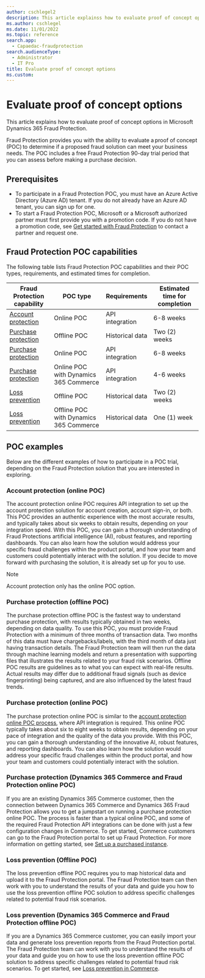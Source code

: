 ```yaml
---
author: cschlegel2
description: This article explainss how to evaluate proof of concept options in Microsoft Dynamics 365 Fraud Protection.
ms.author: cschlegel
ms.date: 11/01/2022
ms.topic: reference
search.app: 
  - Capaedac-fraudprotection
search.audienceType:
  - Administrator
  - IT Pro
title: Evaluate proof of concept options 
ms.custom:
---
```


# Evaluate proof of concept options 

This article explains how to evaluate proof of concept options in Microsoft Dynamics 365 Fraud Protection.

Fraud Protection provides you with the ability to evaluate a proof of concept (POC) to determine if a proposed fraud solution can meet your business needs. The POC includes a free Fraud Protection 90-day trial period that you can assess before making a purchase decision.  

## Prerequisites

- To participate in a Fraud Protection POC, you must have an Azure Active Directory (Azure AD) tenant. If you do not already have an Azure AD tenant, you can sign up for one.  
- To start a Fraud Protection POC, Microsoft or a Microsoft authorized partner must first provide you with a promotion code. If you do not have a promotion code, see [Get started with Fraud Protection](https://dynamics.microsoft.com/get-started/?appname=fraudprotection) to contact a partner and request one.

## Fraud Protection POC capabilities 

The following table lists Fraud Protection POC capabilities and their POC types, requirements, and estimated times for completion.

| Fraud Protection capability | POC type | Requirements  | Estimated time for completion |
| ------------- |-------------| -----| ------ |
| [Account protection](#account-protection-online-poc) | Online POC | API integration | 6-8 weeks |
| [Purchase protection](#purchase-protection-offline-poc) | Offline POC | Historical data | Two (2) weeks |
| [Purchase protection](#purchase-protection-online-poc) | Online POC | API integration | 6-8 weeks |
| [Purchase protection](#purchase-protection-dynamics-365-commerce-and-fraud-protection-online-poc) | Online POC with Dynamics 365 Commerce | API integration | 4-6 weeks |
| [Loss prevention](#loss-prevention-offline-poc) | Offline POC | Historical data | Two (2) weeks |
| [Loss prevention](#loss-prevention-dynamics-365-commerce-and-fraud-protection-offline-poc) | Offline POC with Dynamics 365 Commerce | Historical data | One (1) week |

<!--![Representation of available POC options](media/poc-options-image.png)-->

## POC examples 

Below are the different examples of how to participate in a POC trial, depending on the Fraud Protection solution that you are interested in exploring.

### Account protection (online POC)

The account protection online POC requires API integration to set up the account protection solution for account creation, account sign-in, or both. This POC provides an authentic experience with the most accurate results, and typically takes about six weeks to obtain results, depending on your integration speed. With this POC, you can gain a thorough understanding of Fraud Protections artificial intelligence (AI), robust features, and reporting dashboards. You can also learn how the solution would address your specific fraud challenges within the product portal, and how your team and customers could potentially interact with the solution. If you decide to move forward with purchasing the solution, it is already set up for you to use. 

> [!NOTE]
> Account protection only has the online POC option.  

### Purchase protection (offline POC)

The purchase protection offline POC is the fastest way to understand purchase protection, with results typically obtained in two weeks, depending on data quality. To use this POC, you must provide Fraud Protection with a minimum of three months of transaction data. Two months of this data must have chargebacks/labels, with the third month of data just having transaction details. The Fraud Protection team will then run the data through machine learning models and return a presentation with supporting files that illustrates the results related to your fraud risk scenarios. Offline POC results are guidelines as to what you can expect with real-life results. Actual results may differ due to additional fraud signals (such as device fingerprinting) being captured, and are also influenced by the latest fraud trends. 

### Purchase protection (online POC)

The purchase protection online POC is similar to the [account protection online POC process](#account-protection-online-poc), where API integration is required. This online POC typically takes about six to eight weeks to obtain results, depending on your pace of integration and the quality of the data you provide. With this POC, you can gain a thorough understanding of the innovative AI, robust features, and reporting dashboards. You can also learn how the solution would address your specific fraud challenges within the product portal, and how your team and customers could potentially interact with the solution. 

### Purchase protection (Dynamics 365 Commerce and Fraud Protection online POC)

If you are an existing Dynamics 365 Commerce customer, then the connection between Dynamics 365 Commerce and Dynamics 365 Fraud Protection allows you to get a jumpstart on running a purchase protection online POC. The process is faster than a typical online POC, and some of the required Fraud Protection API integrations can be done with just a few configuration changes in Commerce. To get started, Commerce customers can go to the Fraud Protection portal to set up Fraud Protection. For more information on getting started, see [Set up a purchased instance](promocode-set-up-dfp-purchased-version.md).

### Loss prevention (Offline POC)

The loss prevention offline POC requires you to map historical data and upload it to the Fraud Protection portal. The Fraud Protection team can then work with you to understand the results of your data and guide you how to use the loss prevention offline POC solution to address specific challenges related to potential fraud risk scenarios. 

### Loss prevention (Dynamics 365 Commerce and Fraud Protection offline POC)

If you are a Dynamics 365 Commerce customer, you can easily import your data and generate loss prevention reports from the Fraud Protection portal. The Fraud Protection team can work with you to understand the results of your data and guide you on how to use the loss prevention offline POC solution to address specific challenges related to potential fraud risk scenarios. To get started, see [Loss prevention in Commerce](/dynamics365/commerce/dev-itpro/dfp#loss-prevention-in-commerce). 
